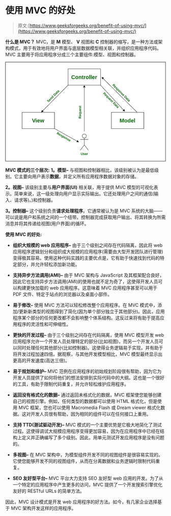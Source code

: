 # 使用 MVC 的好处

> 原文:[https://www.geeksforgeeks.org/benefit-of-using-mvc/](https://www.geeksforgeeks.org/benefit-of-using-mvc/)

**什么是 MVC？**
MVC，是 **M** 模型、 **V** 视图和 **C** 控制器的缩写，是一种方法或架构模式，用于有效地将用户界面与底层数据模型相关联，并组织应用程序代码。MVC 主要用于将应用程序分成三个主要组件:模型、视图和控制器。

![](img/c6ab089602a4d09eb96d8afca94dbb70.png)

**MVC 模式的三个层次:**
**1。模型–**
与视图和控制器相比，该级别被认为是最低级别。它主要向用户表示**数据**，并定义所有应用程序数据对象的存储。

**2。视图–**
该级别主要与**用户界面(UI)** 相关联，用于提供 MVC 模型的可视化表示。简单来说，这一级处理向用户显示实际输出。它还处理用户之间的通信(输入、请求等)。)和控制器。

**3。控制器–**
这个级别负责**请求处理程序**。它通常被认为是 MVC 系统的大脑——可以说是用户和系统之间的一个纽带。控制器完成获取用户输出、将其转换为所需消息并将其传递给视图(用户界面)的循环。

**使用 MVC 的好处:**

*   **组织大规模的 web 应用程序–**
    由于三个级别之间存在代码隔离，因此将 web 应用程序逻辑划分和组织成大规模的应用程序(需要由大型开发团队进行管理)变得极其容易。使用这种代码实践的主要优点是，它有助于快速找到代码的特定部分，并允许轻松添加新功能。

*   **支持异步方法调用(AMI)–**
    由于 MVC 架构与 JavaScript 及其框架配合良好，因此它也支持异步方法调用(AMI)的使用也就不足为奇了，这使得开发人员可以构建更快加载的 web 应用程序。这意味着 MVC 应用程序甚至可以用于 PDF 文件、特定于站点的浏览器以及桌面小部件。

*   **易于修改–**
    使用 MVC 方法可以轻松修改整个应用程序。在 MVC 模式中，添加/更新新类型的视图得到了简化(因为单个部分独立于其他部分)。因此，应用程序某个部分的任何更改都不会影响整个体系结构。这反过来将有助于提高应用程序的灵活性和可伸缩性。

*   **更快的开发过程–**
    由于三个级别之间存在代码隔离，使用 MVC 模型开发 web 应用程序允许一个开发人员处理特定的部分(比如视图)，而另一个开发人员可以同时处理任何其他部分(比如控制器)。这使得业务逻辑易于实现，并有助于将开发过程加速四倍。据观察，与其他开发模型相比，MVC 模型最终显示出更高的开发速度(高达三倍)。

*   **易于规划和维护–**
    MVC 范例在应用程序的初始规划阶段很有帮助，因为它为开发人员提供了如何将他们的想法安排到实际代码中的大纲。这也是一个很好的工具，有助于限制代码重复，并允许轻松维护应用程序。

*   **返回没有格式化的数据–**
    通过返回未格式化的数据，MVC 框架使您能够创建自己的视图引擎。例如，任何类型的数据都可以使用 HTML 格式化，但是使用 MVC 框架，您也可以使用 Macromedia Flash 或 Dream viewer 格式化数据。这对开发人员很有帮助，因为相同的组件可以在任何接口上重用。

*   **支持 TTD(测试驱动开发)–**
    MVC 模式的一个主要优势是它极大地简化了测试过程。这使得调试大规模应用程序变得更加容易，因为在应用程序中已经在结构上定义并正确编写了多个级别。因此，用单元测试开发应用程序是没有问题的。

*   **多视图–**
    在 MVC 架构中，为模型组件开发不同的视图组件是很容易实现的。它使您能够开发不同的视图组件，从而在分离数据和业务逻辑时限制代码重复。

*   **SEO 友好型平台–**
    MVC 平台大力支持 SEO 友好型 web 应用的开发。为了从一个特定的应用程序中产生更多的访问，MVC 提供了一个开发搜索引擎优化友好的 RESTful URLs 的简单方法。

因此，MVC 设计模式是开发 web 应用程序的好方法。如今，有几家企业选择基于 MVC 架构开发这样的应用程序。